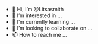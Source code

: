 - 👋 Hi, I’m @Litsasmith
- 👀 I’m interested in ...
- 🌱 I’m currently learning ...
- 💞️ I’m looking to collaborate on ...
- 📫 How to reach me ...

<!---
Litsasmith/Litsasmith is a ✨ special ✨ repository because its `README.md` (this file) appears on your GitHub profile.
You can click the Preview link to take a look at your changes.
--->
